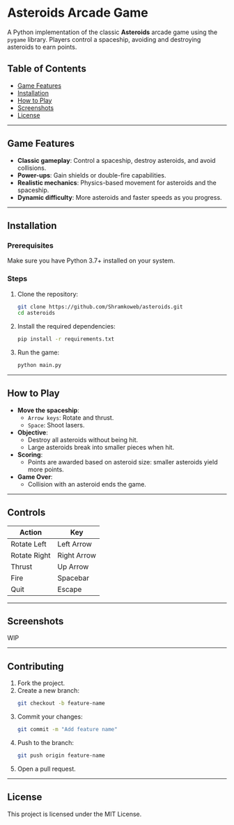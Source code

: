# Asteroids Arcade Game

A Python implementation of the classic **Asteroids** arcade game using the `pygame` library. Players control a spaceship, avoiding and destroying asteroids to earn points.

## Table of Contents
- [Game Features](#game-features)
- [Installation](#installation)
- [How to Play](#how-to-play)
- [Screenshots](#screenshots)
- [License](#license)

---

## Game Features
- **Classic gameplay**: Control a spaceship, destroy asteroids, and avoid collisions.
- **Power-ups**: Gain shields or double-fire capabilities.
- **Realistic mechanics**: Physics-based movement for asteroids and the spaceship.
- **Dynamic difficulty**: More asteroids and faster speeds as you progress.

---

## Installation

### Prerequisites
Make sure you have Python 3.7+ installed on your system.

### Steps
1. Clone the repository:
   ```bash
   git clone https://github.com/Shramkoweb/asteroids.git
   cd asteroids
   ```
2. Install the required dependencies:
   ```bash
   pip install -r requirements.txt
   ```
3. Run the game:
   ```bash
   python main.py
   ```

---

## How to Play
- **Move the spaceship**:
  - `Arrow keys`: Rotate and thrust.
  - `Space`: Shoot lasers.
- **Objective**:
  - Destroy all asteroids without being hit.
  - Large asteroids break into smaller pieces when hit.
- **Scoring**:
  - Points are awarded based on asteroid size: smaller asteroids yield more points.
- **Game Over**:
  - Collision with an asteroid ends the game.

---

## Controls
| Action         | Key         |
|----------------|-------------|
| Rotate Left    | Left Arrow  |
| Rotate Right   | Right Arrow |
| Thrust         | Up Arrow    |
| Fire           | Spacebar    |
| Quit           | Escape      |

---

## Screenshots
WIP

---

## Contributing
1. Fork the project.
2. Create a new branch:
   ```bash
   git checkout -b feature-name
   ```
3. Commit your changes:
   ```bash
   git commit -m "Add feature name"
   ```
4. Push to the branch:
   ```bash
   git push origin feature-name
   ```
5. Open a pull request.

---

## License
This project is licensed under the MIT License.